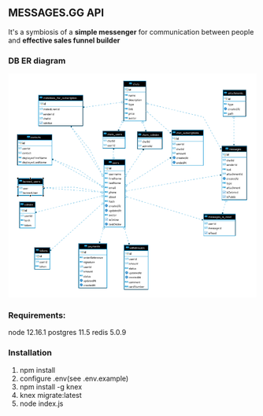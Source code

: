 ## MESSAGES.GG API
It's a symbiosis of a **simple messenger** for communication between people and **effective sales funnel builder**

### DB ER diagram
![ER diagram](assets/ER_diagram_DB.png?raw=true "ER diagram")

### Requirements:
node 12.16.1
postgres 11.5
redis 5.0.9

### Installation
1. npm install
2. configure .env(see .env.example)
3. npm install -g knex
4. knex migrate:latest
5. node index.js
